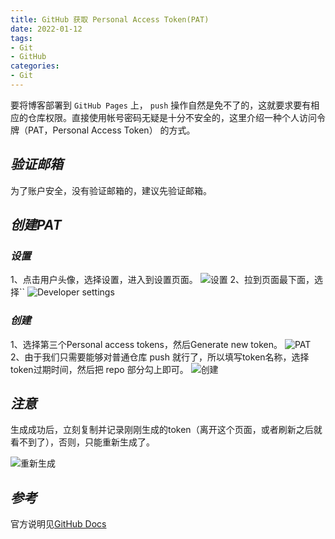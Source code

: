 ```yaml
---
title: GitHub 获取 Personal Access Token(PAT)
date: 2022-01-12
tags:
- Git
- GitHub
categories:
- Git
---
```


要将博客部署到 `GitHub Pages` 上， `push` 操作自然是免不了的，这就要求要有相应的仓库权限。直接使用帐号密码无疑是十分不安全的，这里介绍一种个人访问令牌（PAT，Personal Access Token） 的方式。


## ***验证邮箱***
为了账户安全，没有验证邮箱的，建议先验证邮箱。

## ***创建PAT***
### ***设置***
1、点击用户头像，选择设置，进入到设置页面。
![设置](https://img-blog.csdnimg.cn/1f622b0961bf498289351ad26ad523f2.png#pic_center)
2、拉到页面最下面，选择``
![Developer settings](https://img-blog.csdnimg.cn/6792dc8b2972449c9c08e7348e058a8c.png#pic_center)

### ***创建***
1、选择第三个Personal access tokens，然后Generate new token。
![PAT](https://img-blog.csdnimg.cn/7aa4dd0c05274576ae4b5a556cf27420.png#pic_center)
2、由于我们只需要能够对普通仓库 push 就行了，所以填写token名称，选择token过期时间，然后把 repo 部分勾上即可。
![创建](https://img-blog.csdnimg.cn/f1356028536046e2a71e3b5f44b2cc07.png#pic_center)

## ***注意***
生成成功后，立刻复制并记录刚刚生成的token（离开这个页面，或者刷新之后就看不到了），否则，只能重新生成了。

![重新生成](https://img-blog.csdnimg.cn/3c1abf4e175142b1aeaea7ebcb317a9b.png#pic_center)

## ***参考***
官方说明见[GitHub Docs](https://docs.github.com/cn/authentication/keeping-your-account-and-data-secure/creating-a-personal-access-token)

